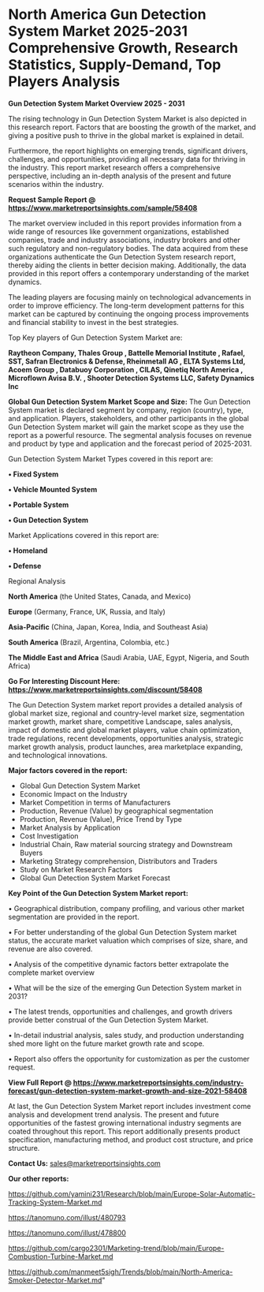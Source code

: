 # North America Gun Detection System Market 2025-2031 Comprehensive Growth, Research Statistics, Supply-Demand,  Top Players Analysis

<Strong> Gun Detection System Market Overview 2025 - 2031</strong>

The rising technology in Gun Detection System Market is also depicted in this research report. Factors that are boosting the growth of the market, and giving a positive push to thrive in the global market is explained in detail.

Furthermore, the report highlights on emerging trends, significant drivers, challenges, and opportunities, providing all necessary data for thriving in the industry. This report market research offers a comprehensive perspective, including an in-depth analysis of the present and future scenarios within the industry.

<strong>Request Sample Report @ <a href=https://www.marketreportsinsights.com/sample/58408>https://www.marketreportsinsights.com/sample/58408</a></strong>

The market overview included in this report provides information from a wide range of resources like government organizations, established companies, trade and industry associations, industry brokers and other such regulatory and non-regulatory bodies. The data acquired from these organizations authenticate the Gun Detection System research report, thereby aiding the clients in better decision making. Additionally, the data provided in this report offers a contemporary understanding of the market dynamics.

The leading players are focusing mainly on technological advancements in order to improve efficiency. The long-term development patterns for this market can be captured by continuing the ongoing process improvements and financial stability to invest in the best strategies.

Top Key players of Gun Detection System Market are:

<strong>Raytheon Company, Thales Group , Battelle Memorial Institute , Rafael, SST, Safran Electronics & Defense, Rheinmetall AG , ELTA Systems Ltd, Acoem Group , Databuoy Corporation , CILAS, Qinetiq North America , Microflown Avisa B.V. , Shooter Detection Systems LLC, Safety Dynamics Inc</strong>

<strong><b>Global Gun Detection System Market Scope and Size:</b></strong>
The Gun Detection System market is declared segment by company, region (country), type, and application. Players, stakeholders, and other participants in the global Gun Detection System market will gain the market scope as they use the report as a powerful resource. The segmental analysis focuses on revenue and product by type and application and the forecast period of 2025-2031.

Gun Detection System Market Types covered in this report are:

<strong>• Fixed System

• Vehicle Mounted System

• Portable System

• Gun Detection System</strong>

Market Applications covered in this report are:

<strong>• Homeland

• Defense</strong> 

Regional Analysis

<strong>North America</strong> (the United States, Canada, and Mexico)

<strong>Europe</strong> (Germany, France, UK, Russia, and Italy)

<strong>Asia-Pacific</strong> (China, Japan, Korea, India, and Southeast Asia)

<strong>South America</strong> (Brazil, Argentina, Colombia, etc.)

<strong>The Middle East and Africa</strong> (Saudi Arabia, UAE, Egypt, Nigeria, and South Africa)

<strong>Go For Interesting Discount Here: <a href=https://www.marketreportsinsights.com/discount/58408>https://www.marketreportsinsights.com/discount/58408</a></strong>

The Gun Detection System market report provides a detailed analysis of global market size, regional and country-level market size, segmentation market growth, market share, competitive Landscape, sales analysis, impact of domestic and global market players, value chain optimization, trade regulations, recent developments, opportunities analysis, strategic market growth analysis, product launches, area marketplace expanding, and technological innovations.

<strong><b>Major factors covered in the report:</b></strong>
<ul>
  <li>Global Gun Detection System Market </li>
  <li>Economic Impact on the Industry</li>
  <li>Market Competition in terms of Manufacturers</li>
  <li>Production, Revenue (Value) by geographical segmentation</li>
  <li>Production, Revenue (Value), Price Trend by Type</li>
  <li>Market Analysis by Application</li>
  <li>Cost Investigation</li>
  <li>Industrial Chain, Raw material sourcing strategy and Downstream Buyers</li>
  <li>Marketing Strategy comprehension, Distributors and Traders</li>
  <li>Study on Market Research Factors</li>
  <li>Global Gun Detection System Market Forecast</li>
</ul>

<strong><b>Key Point of the Gun Detection System Market report:</b></strong>

• Geographical distribution, company profiling, and various other market segmentation are provided in the report.

• For better understanding of the global Gun Detection System market status, the accurate market valuation which comprises of size, share, and revenue are also covered.

• Analysis of the competitive dynamic factors better extrapolate the complete market overview

• What will be the size of the emerging Gun Detection System market in 2031?

• The latest trends, opportunities and challenges, and growth drivers provide better construal of the Gun Detection System Market.

• In-detail industrial analysis, sales study, and production understanding shed more light on the future market growth rate and scope.

• Report also offers the opportunity for customization as per the customer request.

<strong><b>View Full Report @ <a href=https://www.marketreportsinsights.com/industry-forecast/gun-detection-system-market-growth-and-size-2021-58408>https://www.marketreportsinsights.com/industry-forecast/gun-detection-system-market-growth-and-size-2021-58408</a></b></strong>


At last, the Gun Detection System Market report includes investment come analysis and development trend analysis. The present and future opportunities of the fastest growing international industry segments are coated throughout this report. This report additionally presents product specification, manufacturing method, and product cost structure, and price structure.

<strong>Contact Us:</strong>
sales@marketreportsinsights.com

<strong>Our other reports:</strong>

<a href=https://github.com/yamini231/Research/blob/main/Europe-Solar-Automatic-Tracking-System-Market.md>https://github.com/yamini231/Research/blob/main/Europe-Solar-Automatic-Tracking-System-Market.md</a>

<a href=https://tanomuno.com/illust/480793>https://tanomuno.com/illust/480793</a>

<a href=https://tanomuno.com/illust/478800>https://tanomuno.com/illust/478800</a>

<a href=https://github.com/cargo2301/Marketing-trend/blob/main/Europe-Combustion-Turbine-Market.md>https://github.com/cargo2301/Marketing-trend/blob/main/Europe-Combustion-Turbine-Market.md</a>

<a href=https://github.com/manmeet5sigh/Trends/blob/main/North-America-Smoker-Detector-Market.md>https://github.com/manmeet5sigh/Trends/blob/main/North-America-Smoker-Detector-Market.md</a>"
